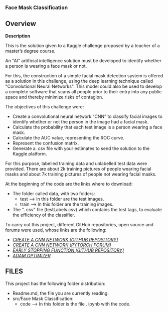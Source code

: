 ### Face Mask Classification

## Overview

**Description**

This is the solution given to a Kaggle challenge proposed by a teacher of a master’s degree course.

An "AI" artificial intelligence solution must be developed to identify whether a person is wearing a face mask or not.

For this, the construction of a simple facial mask detection system is offered as a solution in this challenge, using the deep learning technique called "Convolutional Neural Networks". This model could also be used to develop a complete software that scans all people prior to their entry into any public space and thereby minimize risks of contagion.

The objectives of this challenge were:
   * Create a convolutional neural network “CNN” to classify facial images to identify whether or not the person in the image had a facial mask. 
   * Calculate the probability that each test image is a person wearing a face mask.
   * Calculate the AUC value, representing the ROC curve. 
   * Represent the confusion matrix. 
   * Generate a. csv file with your estimates to send the solution to the Kaggle platform.

For this purpose, labelled training data and unlabelled test data were provided. There are about 2k training pictures of people wearing facial masks and about 7k training pictures of people not wearing facial masks.

At the beginning of the code are the links where to download:
  * The folder called data, with two folders:
      * test --> In this folder are the test images.
      * train --> In this folder are the training images.      
  * The ". csv" file (testLabels.csv) which contains the test tags, to evaluate the efficiency of the classifier. 


To carry out this project, different GitHub repositories, open source and forums were used, whose links are the following:
  * [*CREATE A CNN NETWORK (GITHUB REPOSITORY)*](https://github.com/mk-gurucharan/Face-Mask-Detection/) 
  * [*CREATE A CNN NETWORK (PYTORCH FORUM)*](https://pytorch.org/docs/stable/generated/torch.nn.Conv2d.html)
  * [*EARLY STOPPING FUNCTION (GITHUB REPOSITORY)*](https://github.com/Bjarten/early-stopping-pytorch)
  * [*ADAM OPTIMIZER*](https://medium.com/@Biboswan98/optim-adam-vs-optim-sgd-lets-dive-in-8dbf1890fbdc)



## FILES
This project has the following folder distribution: 
  * Readme.md, the file you are currently reading.
  * src/Face Mask Classification: 
      * code --> In this folder is the file . ipynb with the code.
